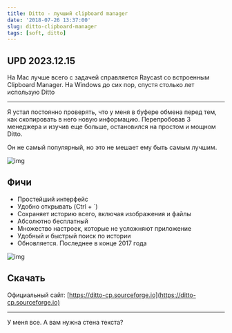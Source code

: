 ```yaml
---
title: Ditto - лучший clipboard manager
date: '2018-07-26 13:37:00'
slug: ditto-clipboard-manager
tags: [soft, ditto]
---
```


## UPD 2023.12.15

На Mac лучше всего с задачей справляется Raycast со встроенным Clipboard Manager. На Windows до сих пор, спустя столько лет использую Ditto

---

Я устал постоянно проверять, что у меня в буфере обмена перед тем, как скопировать в него новую информацию. Перепробовав 3 менеджера и изучив еще больше, остановился на простом и мощном Ditto.

Он не самый популярный, но это не мешает ему быть самым лучшим.

![img](https://img.qweqwe.ovh/1532431357810.png)

## Фичи

- Простейший интерфейс
- Удобно открывать (Ctrl + `)
- Сохраняет историю всего, включая изображения и файлы
- Абсолютно бесплатный
- Множество настроек, которые не усложняют приложение
- Удобный и быстрый поиск по истории
- Обновляется. Последнее в конце 2017 года

![img](https://img.qweqwe.ovh/1532431581953.png)

## Скачать

Официальный сайт: [https://ditto-cp.sourceforge.io](https://ditto-cp.sourceforge.io)

* * *

У меня все. А вам нужна стена текста?
